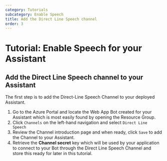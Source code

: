 ```yaml
---
category: Tutorials
subcategory: Enable Speech
title: Add the Direct Line Speech channel
order: 3
---
```


# Tutorial: Enable Speech for your Assistant

## Add the Direct Line Speech channel to your Assistant

The first step is to add the Direct-Line Speech Channel to your deployed Assistant.

1. Go to the Azure Portal and locate the Web App Bot created for your Assistant which is most easily found by opening the Resource Group.
2. Click `Channels` on the left-hand navigation and select `Direct Line Speech`
3. Review the Channel introduction page and when ready, click `Save` to add the Channel to your Assistant.
4. Retrieve the **Channel secret** key which will be used by your application to connect to your Bot through the Direct Line Speech Channel and store this ready for later in this tutorial.
